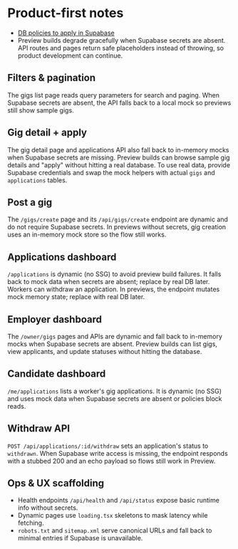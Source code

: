 # Product-first notes

- [DB policies to apply in Supabase](./rls.sql)
- Preview builds degrade gracefully when Supabase secrets are absent. API routes and pages return safe placeholders instead of throwing, so product development can continue.

## Filters & pagination
The gigs list page reads query parameters for search and paging. When Supabase secrets are absent, the API falls back to a local mock so previews still show sample gigs.

## Gig detail + apply
The gig detail page and applications API also fall back to in-memory mocks when
Supabase secrets are missing. Preview builds can browse sample gig details and
"apply" without hitting a real database. To use real data, provide Supabase
credentials and swap the mock helpers with actual `gigs` and `applications`
tables.

## Post a gig

The `/gigs/create` page and its `/api/gigs/create` endpoint are dynamic and do
not require Supabase secrets. In previews without secrets, gig creation uses an
in-memory mock store so the flow still works.

## Applications dashboard

`/applications` is dynamic (no SSG) to avoid preview build failures. It falls
back to mock data when secrets are absent; replace by real DB later.
Workers can withdraw an application. In previews, the endpoint mutates mock memory state; replace with real DB later.

## Employer dashboard

The `/owner/gigs` pages and APIs are dynamic and fall back to in-memory mocks
when Supabase secrets are absent. Preview builds can list gigs, view applicants,
and update statuses without hitting the database.

## Candidate dashboard
`/me/applications` lists a worker's gig applications. It is dynamic (no SSG) and uses mock data when Supabase secrets are absent or policies block reads.

## Withdraw API
`POST /api/applications/:id/withdraw` sets an application's status to `withdrawn`. When Supabase write access is missing, the endpoint responds with a stubbed 200 and an echo payload so flows still work in Preview.

## Ops & UX scaffolding
- Health endpoints `/api/health` and `/api/status` expose basic runtime info without secrets.
- Dynamic pages use `loading.tsx` skeletons to mask latency while fetching.
- `robots.txt` and `sitemap.xml` serve canonical URLs and fall back to minimal entries if Supabase is unavailable.

